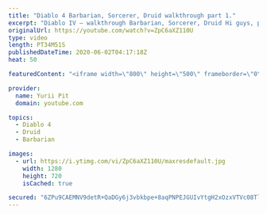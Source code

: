 ```yaml
---
title: "Diablo 4 Barbarian, Sorcerer, Druid walkthrough part 1."
excerpt: "Diablo IV – walkthrough Barbarian, Sorcerer, Druid Hi guys, please like and subscribe to my channel and press bell icon... diablo 4 werewolf , diablo 4 druid ..."
originalUrl: https://youtube.com/watch?v=ZpC6aXZ110U
type: video
length: PT34M51S
publishedDateTime: 2020-06-02T04:17:18Z
heat: 50

featuredContent: "<iframe width=\"800\" height=\"500\" frameborder=\"0\" src=\"https://www.youtube.com/embed/ZpC6aXZ110U\" allow=\"accelerometer; autoplay; encrypted-media; gyroscope; picture-in-picture\" allowfullscreen></iframe>"

provider:
  name: Yurii Pit
  domain: youtube.com

topics:
  - Diablo 4
  - Druid
  - Barbarian

images:
  - url: https://i.ytimg.com/vi/ZpC6aXZ110U/maxresdefault.jpg
    width: 1280
    height: 720
    isCached: true

secured: "6ZPu9CAEMNV9detR+QaDGy6j3vbkbpe+8aqPNPEJGUIvYtgH2xOzxVTVc08TlamaOskNLm0qsXD8b26RnX6gV7Tv2UpACAINLLhvPdD984UmvmhMSjdlfbzMD1S4Jy76thQmOu4syUZ02X5tZ+Kl6VzmsYZGklNWkkG44cde2oIotFRrlIlxsBejDhxD0gU5tVSRc11y8XFl2mqYtCC6p/nfBuuCakec4dOXzji/eKnr5qrBmpqwwBxSN2cZqRGt7PwECYo+klSE5m19gXFAHSB7DxnQiEe/4yVvqRjriJGpTO8nwuXnrdlHj00rXe+8Am4qWeslt+S/Ym2IBorADgMy8UUCsBpI3WNya2keN3NlDNaFjI1gq1hi2t0TMN182LTafZrLtqlj1nH99fUzyCc0Z0t028zLxi/SVimFA5A=;Lxub9L3UQZaq2MXncctLmg=="
---
```


